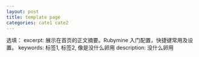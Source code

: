 ```yaml
---
layout: post
title: template page
categories: cate1 cate2
---
```


选填：
excerpt: 展示在首页的正文摘要。Rubymine 入门配置，快捷键常用及设置。
keywords: 标签1, 标签2, 像是没什么卵用
description: 没什么卵用